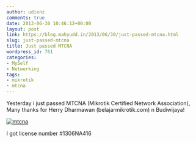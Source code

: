 ```yaml
---
author: udienz
comments: true
date: 2013-06-30 10:46:12+00:00
layout: post
link: https://blog.mahyudd.in/2013/06/30/just-passed-mtcna.html
slug: just-passed-mtcna
title: Just passed MTCNA
wordpress_id: 761
categories:
- MySelf
- Networking
tags:
- mikrotik
- mtcna
---
```


Yesterday i just passed MTCNA (Mikrotik Certified Network Association), Many thanks for Herry Dharmawan (belajarmikrotik.com) n Budiwijaya!

[![mtcna](http://log.udienz.web.id/wp-content/uploads/2013/06/mtcna.png)](http://log.udienz.web.id/wp-content/uploads/2013/06/mtcna.png)

I got license number #1306NA416
